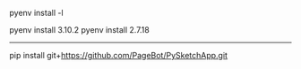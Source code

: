 pyenv install -l

pyenv install 3.10.2
pyenv install 2.7.18

---

pip install git+https://github.com/PageBot/PySketchApp.git
